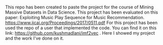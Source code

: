 This repo has been created to paste the project for the course of Mining Massive Datasets in Data Science.
This project has been evaluated on this paper: Exploiting Music Play Sequence for Music Recommendation.
https://www.ijcai.org/Proceedings/2017/0511.pdf
For this project has been used the repo of a user that implemented the code. You can find it on this link: https://github.com/kushmadlani/imf2vec .
Here I showed my project and the work I've done on it.
